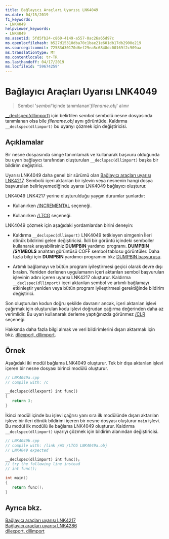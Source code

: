 ```yaml
---
title: Bağlayıcı Araçları Uyarısı LNK4049
ms.date: 04/15/2019
f1_keywords:
- LNK4049
helpviewer_keywords:
- LNK4049
ms.assetid: 5fd5fb24-c860-4149-a557-0ac26a65d97c
ms.openlocfilehash: b527d15310dba70c1bae21e601db17db2900e219
ms.sourcegitcommit: 72583d30170d6ef29ea5c6848dc00169f2c909aa
ms.translationtype: MT
ms.contentlocale: tr-TR
ms.lasthandoff: 04/17/2019
ms.locfileid: "59674259"
---
```

# <a name="linker-tools-warning-lnk4049"></a>Bağlayıcı Araçları Uyarısı LNK4049

> Sembol '*sembol*'içinde tanımlanan'*filename.obj*' alınır

[__declspec(dllimport)](../../cpp/dllexport-dllimport.md) için belirtilen *sembol* sembolü nesne dosyasında tanımlanan olsa bile *filename.obj* aynı görüntüde. Kaldırma `__declspec(dllimport)` bu uyarıyı çözmek için değiştiricisi.

## <a name="remarks"></a>Açıklamalar

Bir nesne dosyasında simge tanımlamak ve kullanarak başvuru olduğunda bu uyarı bağlayıcı tarafından oluşturulan `__declspec(dllimport)` başka bir bildirim değiştirici.

Uyarısı LNK4049 daha genel bir sürümü olan [Bağlayıcı araçları uyarısı LNK4217](linker-tools-warning-lnk4217.md). Sembolü içeri aktarılan bir işlevin veya nesnenin hangi dosya başvurulan belirleyemediğinde uyarısı LNK4049 bağlayıcı oluşturur.

LNK4049 LNK4217 yerine oluşturulduğu yaygın durumlar şunlardır:

- Kullanırken [/INCREMENTAL](../../build/reference/incremental-link-incrementally.md) seçeneği.

- Kullanırken [/LTCG](../../build/reference/ltcg-link-time-code-generation.md) seçeneği.

LNK4049 çözmek için aşağıdaki yordamlardan birini deneyin:

- Kaldırma `__declspec(dllimport)` LNK4049 tetikleyen simgenin İleri dönük bildirimi gelen değiştiricisi. İkili bir görüntü içindeki semboller kullanarak arayabilirsiniz **DUMPBIN** yardımcı programı. **DUMPBIN /SYMBOLS** anahtarı görüntüsü COFF sembol tablosu görüntüler. Daha fazla bilgi için **DUMPBIN** yardımcı programını bkz [DUMPBIN başvurusu](../../build/reference/dumpbin-reference.md).

- Artımlı bağlamayı ve bütün program iyileştirmesi geçici olarak devre dışı bırakın. Yeniden derlenen uygulamanın içeri aktarılan sembol başvuruları işlevinin adını içeren uyarısı LNK4217 oluşturur. Kaldırma `__declspec(dllimport)` içeri aktarılan sembol ve artımlı bağlamayı etkinleştir yeniden veya bütün program iyileştirmesi gerektiğinde bildirim değiştirici.

Son oluşturulan kodun doğru şekilde davranır ancak, içeri aktarılan işlevi çağırmak için oluşturulan kodu işlevi doğrudan çağırma değerinden daha az verimlidir. Bu uyarı kullanarak derleme yaptığınızda görünmez [/CLR](../../build/reference/clr-common-language-runtime-compilation.md) seçeneği.

Hakkında daha fazla bilgi almak ve veri bildirimlerini dışarı aktarmak için bkz. [dllexport, dllimport](../../cpp/dllexport-dllimport.md).

## <a name="example"></a>Örnek

Aşağıdaki iki modül bağlama LNK4049 oluşturur. Tek bir dışa aktarılan işlevi içeren bir nesne dosyası birinci modülü oluşturur.

```cpp
// LNK4049a.cpp
// compile with: /c

__declspec(dllexport) int func()
{
   return 3;
}
```

İkinci modül içinde bu işlevi çağrısı yanı sıra ilk modülünde dışarı aktarılan işleve bir ileri dönük bildirimi içeren bir nesne dosyası oluşturur `main` işlevi. Bu modül ilk modülü ile bağlama LNK4049 oluşturur. Kaldırma `__declspec(dllimport)` uyarıyı çözmek için bildirim alanından değiştiricisi.

```cpp
// LNK4049b.cpp
// compile with: /link /WX /LTCG LNK4049a.obj
// LNK4049 expected

__declspec(dllimport) int func();
// try the following line instead
// int func();

int main()
{
   return func();
}
```

## <a name="see-also"></a>Ayrıca bkz.

[Bağlayıcı araçları uyarısı LNK4217](linker-tools-warning-lnk4217.md) \
[Bağlayıcı araçları uyarısı LNK4286](linker-tools-warning-lnk4286.md) \
[dllexport, dllimport](../../cpp/dllexport-dllimport.md)